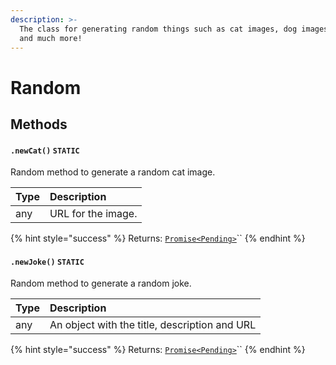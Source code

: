 ```yaml
---
description: >-
  The class for generating random things such as cat images, dog images, jokes
  and much more!
---
```


# Random

## Methods

#### `.newCat()`  `STATIC`

Random method to generate a random cat image.

| Type | Description |
| :--- | :--- |
| any | URL for the image. |

{% hint style="success" %}
Returns: [`Promise<Pending>`](https://developer.mozilla.org/en-US/docs/Web/JavaScript/Reference/Global_Objects/Promise)\`\`
{% endhint %}

#### `.newJoke()` `STATIC`

Random method to generate a random joke.

| Type | Description |
| :--- | :--- |
| any | An object with the title, description and URL |

{% hint style="success" %}
Returns: [`Promise<Pending>`](https://developer.mozilla.org/en-US/docs/Web/JavaScript/Reference/Global_Objects/Promise)\`\`
{% endhint %}

